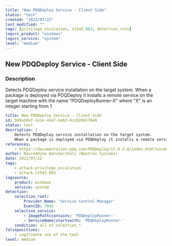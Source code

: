 ```yaml
---
title: "New PDQDeploy Service - Client Side"
status: "test"
created: "2022/07/22"
last_modified: ""
tags: [privilege_escalation, t1543_003, detection_rule]
logsrc_product: "windows"
logsrc_service: "system"
level: "medium"
---
```


## New PDQDeploy Service - Client Side

### Description

Detects PDQDeploy service installation on the target system.
When a package is deployed via PDQDeploy it installs a remote service on the target machine with the name "PDQDeployRunner-X" where "X" is an integer starting from 1


```yml
title: New PDQDeploy Service - Client Side
id: b98a10af-1e1e-44a7-bab2-4cc026917648
status: test
description: |
    Detects PDQDeploy service installation on the target system.
    When a package is deployed via PDQDeploy it installs a remote service on the target machine with the name "PDQDeployRunner-X" where "X" is an integer starting from 1
references:
    - https://documentation.pdq.com/PDQDeploy/13.0.3.0/index.html?windows-services.htm
author: Nasreddine Bencherchali (Nextron Systems)
date: 2022/07/22
tags:
    - attack.privilege_escalation
    - attack.t1543.003
logsource:
    product: windows
    service: system
detection:
    selection_root:
        Provider_Name: 'Service Control Manager'
        EventID: 7045
    selection_service:
        - ImagePath|contains: 'PDQDeployRunner-'
        - ServiceName|startswith: 'PDQDeployRunner-'
    condition: all of selection_*
falsepositives:
    - Legitimate use of the tool
level: medium

```
